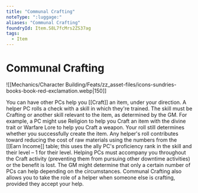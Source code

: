 ```yaml
---
title: "Communal Crafting"
noteType: ":luggage:"
aliases: "Communal Crafting"
foundryId: Item.S8L7fcMrs2ZS37ag
tags:
  - Item
---
```


# Communal Crafting
![[Mechanics/Character Building/Feats/zz_asset-files/icons-sundries-books-book-red-exclamation.webp|150]]

You can have other PCs help you [[Craft]] an item, under your direction. A helper PC rolls a check with a skill in which they're trained. The skill must be Crafting or another skill relevant to the item, as determined by the GM. For example, a PC might use Religion to help you Craft an item with the divine trait or Warfare Lore to help you Craft a weapon. Your roll still determines whether you successfully create the item. Any helper's roll contributes toward reducing the cost of raw materials using the numbers from the [[Earn Income]] table; this uses the ally PC's proficiency rank in the skill and their level – 1 for their level. Helping PCs must accompany you throughout the Craft activity (preventing them from pursuing other downtime activities) or the benefit is lost. The GM might determine that only a certain number of PCs can help depending on the circumstances. Communal Crafting also allows you to take the role of a helper when someone else is crafting, provided they accept your help.
